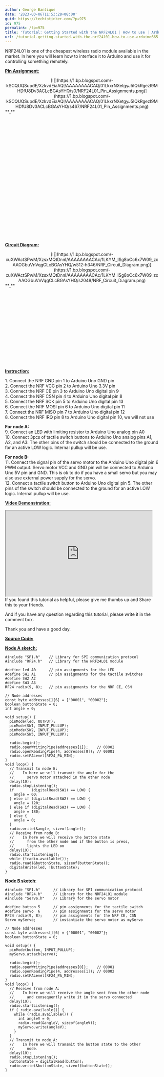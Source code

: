 ```yaml
---
author: George Bantique
date: '2023-03-06T11:53:28+08:00'
guid: https://techtotinker.com/?p=975
id: 975
permalink: /?p=975
title: 'Tutorial: Getting Started with the NRF24L01 | How to use | Arduino'
url: /tutorial-getting-started-with-the-nrf24l01-how-to-use-arduino665-revision-v1-Tutorial-Getting-Started-with-the-NRF24L01-How-to-use-Arduino
---
```



NRF24L01 is one of the cheapest wireless radio module available in the market. In here you will learn how to interface it to Arduino and use it for controlling something remotely.

**<u>Pin Assignment:</u>**

<div style="clear: both; text-align: center;">[![](https://1.bp.blogspot.com/-kSCQUQSupdE/XzkvdEiaAQI/AAAAAAAACAQ/01LkxrNXetgyJ5IQkRgezI9MHDfU8Dv3ACLcBGAsYHQ/s0/NRF24L01_Pin_Assignments.png)](https://1.bp.blogspot.com/-kSCQUQSupdE/XzkvdEiaAQI/AAAAAAAACAQ/01LkxrNXetgyJ5IQkRgezI9MHDfU8Dv3ACLcBGAsYHQ/s467/NRF24L01_Pin_Assignments.png)</div>**<u>  
</u>**

**<u>  
</u>**

**<u>  
</u>**

**<u>  
</u>**

**<u>  
</u>**

**<u>  
</u>**

**<u>  
</u>**

**<u>  
</u>**

**<u>  
</u>**

**<u>  
</u>**

**<u>  
</u>**

**<u>  
</u>**

**<u>  
</u>**

**<u>  
</u>**

**<u>Circuit Diagram:</u>**

<div style="clear: both; text-align: center;">[![](https://1.bp.blogspot.com/-cuXWActSPwM/XzsxMQtDnnI/AAAAAAAACAc/1LKYM_ISg8oCc6x7W09_zoAAOGbuVnVqgCLcBGAsYHQ/w512-h346/NRF_Circuit_Diagram.png)](https://1.bp.blogspot.com/-cuXWActSPwM/XzsxMQtDnnI/AAAAAAAACAc/1LKYM_ISg8oCc6x7W09_zoAAOGbuVnVqgCLcBGAsYHQ/s2048/NRF_Circuit_Diagram.png)</div>**<u>  
</u>**

**<u>  
</u>**

**<u>  
</u>**

**<u>  
</u>**

**<u>  
</u>**

**<u>  
</u>**

**<u>  
</u>**

**<u>  
</u>**

**<u>  
</u>**

**<u>Instruction:</u>**

1\. Connect the NRF GND pin 1 to Arduino Uno GND pin  
2\. Connect the NRF VCC pin 2 to Arduino Uno 3.3V pin  
3\. Connect the NRF CE pin 3 to Arduino Uno digital pin 9  
4\. Connect the NRF CSN pin 4 to Arduino Uno digital pin 8  
5\. Connect the NRF SCK pin 5 to Arduino Uno digital pin 13  
6\. Connect the NRF MOSI pin 6 to Arduino Uno digital pin 11  
7\. Connect the NRF MISO pin 7 to Arduino Uno digital pin 12  
8\. Connect the NRF IRQ pin 8 to Arduino Uno digital pin 10, we will not use

**For node A:**  
9\. Connect an LED with limiting resistor to Arduino Uno analog pin A0  
10\. Connect 3pcs of tactile switch buttons to Arduino Uno analog pins A1, A2, and A3. The other pins of the switch should be connected to the ground for an active LOW logic. Internal pullup will be use.

**For node B:**  
11\. Connect the signal pin of the servo motor to the Arduino Uno digital pin 6 PWM output. Servo motor VCC and GND pin will be connected to Arduino Uno 5V pin and GND. This is ok to do if you have a small servo but you may also use external power supply for the servo.  
12\. Connect a tactile switch button to Arduino Uno digital pin 5. The other pins of the switch should be connected to the ground for an active LOW logic. Internal pullup will be use.

**<u>Video Demonstration:</u>**

<div style="clear: both; text-align: left;"><iframe allowfullscreen="" height="280" loading="lazy" src="https://www.youtube.com/embed/HNiyzvJMdSc" width="480" youtube-src-=""></iframe></div>If you found this tutorial as helpful, please give me thumbs up and Share this to your friends.

And if you have any question regarding this tutorial, please write it in the comment box.

Thank you and have a good day.

**<u>Source Code:</u>**

**<u> Node A sketch:</u>**

```
#include "SPI.h"    // Library for SPI communication protocol
#include "RF24.h"   // Library for the NRF24L01 module

#define led A0      // pin assignments for the LED
#define SW1 A1      // pin assignments for the tactile switches
#define SW2 A2
#define SW3 A3
RF24 radio(9, 8);   // pin assignments for the NRF CE, CSN

// Node addresses
const byte addresses[][6] = {"00001", "00002"};
boolean buttonState = 0;
int angle = 0;

void setup() {
  pinMode(led, OUTPUT);
  pinMode(SW1, INPUT_PULLUP);
  pinMode(SW2, INPUT_PULLUP);
  pinMode(SW3, INPUT_PULLUP);
  
  radio.begin();
  radio.openWritingPipe(addresses[1]);    // 00002
  radio.openReadingPipe(4, addresses[0]); // 00001
  radio.setPALevel(RF24_PA_MIN);
}
void loop() {
  // Transmit to node B:
  //    In here we will transmit the angle for the
  //      servo motor attached in the other node
  delay(10);
  radio.stopListening();
  if        (digitalRead(SW1) == LOW) {
    angle = 60;
  } else if (digitalRead(SW2) == LOW) {
    angle = 120;
  } else if (digitalRead(SW3) == LOW) {
    angle = 180;
  } else {
    angle = 0;
  }
  radio.write(&angle, sizeof(angle));
  // Receive from node B:
  //    In here we will receive the button state
  //      from the other node and if the button is press,
  //      lights the LED on
  delay(10);
  radio.startListening();
  while (!radio.available());
  radio.read(&buttonState, sizeof(buttonState));
  digitalWrite(led, !buttonState);
}

```

**<u> Node B sketch:</u>**

```
#include "SPI.h"      // Library for SPI communication protocol
#include "RF24.h"     // Library for the NRF24L01 module
#include "Servo.h"    // Library for the servo motor

#define button 5      // pin assignments for the tactile switch
#define servo  6      // pin assignments for the servo motor
RF24 radio(9, 8);     // pin assignments for the NRF CE, CSN
Servo myServo;        // instantiate the servo motor as myServo

// Node addresses
const byte addresses[][6] = {"00001", "00002"};
boolean buttonState = 0;

void setup() {
  pinMode(button, INPUT_PULLUP);
  myServo.attach(servo);
  
  radio.begin();
  radio.openWritingPipe(addresses[0]);    // 00001
  radio.openReadingPipe(4, addresses[1]); // 00002
  radio.setPALevel(RF24_PA_MIN);
}
void loop() {
  // Receive from node A:
  //    In here we will receive the angle sent from the other node
  //      and consequently write it in the servo connected
  delay(10);
  radio.startListening();
  if ( radio.available()) {
    while (radio.available()) {
      int angleV = 0;
      radio.read(&angleV, sizeof(angleV));
      myServo.write(angleV);
    }
  }  
  // Transmit to node A:
  //    In here we will transmit the button state to the other
  //      node.
  delay(10);
  radio.stopListening();
  buttonState = digitalRead(button);
  radio.write(&buttonState, sizeof(buttonState));
}

```